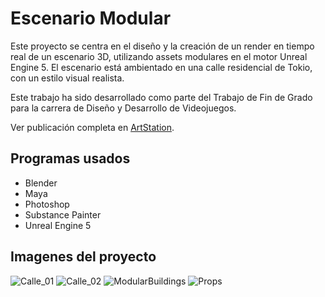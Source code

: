 # Escenario Modular
Este proyecto se centra en el diseño y la creación de un render en tiempo real de un escenario 3D, utilizando assets modulares en el motor Unreal Engine 5. El escenario está ambientado en una calle residencial de Tokio, con un estilo visual realista.

Este trabajo ha sido desarrollado como parte del Trabajo de Fin de Grado para la carrera de Diseño y Desarrollo de Videojuegos.

Ver publicación completa en [ArtStation](https://www.artstation.com/artwork/YBNNVd).

## Programas usados
- Blender
- Maya
- Photoshop
- Substance Painter
- Unreal Engine 5

## Imagenes del proyecto
![Calle_01](https://github.com/Vizalt/ModularEnvironment_TFG/assets/70697960/b3991437-0fc1-486d-97c2-93c81420bead)
![Calle_02](https://github.com/Vizalt/ModularEnvironment_TFG/assets/70697960/9ba767b2-c0ca-4d6f-ad6e-32593fbe36b8)
![ModularBuildings](https://github.com/Vizalt/ModularEnvironment_TFG/assets/70697960/d475ac5e-6239-4b89-b6ac-a98946d6344c)
![Props](https://github.com/Vizalt/ModularEnvironment_TFG/assets/70697960/bbb2239d-5028-454a-ad93-dec4d6debb03)
